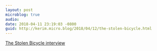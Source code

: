 ```yaml
---
layout: post
microblog: true
audio: 
date: 2018-04-11 23:19:03 -0800
guid: http://kerim.micro.blog/2018/04/12/the-stolen-bicycle.html
---
```

[The Stolen Bicycle interview](http://themanbookerprize.com/news/stolen-bicycle-interview)
